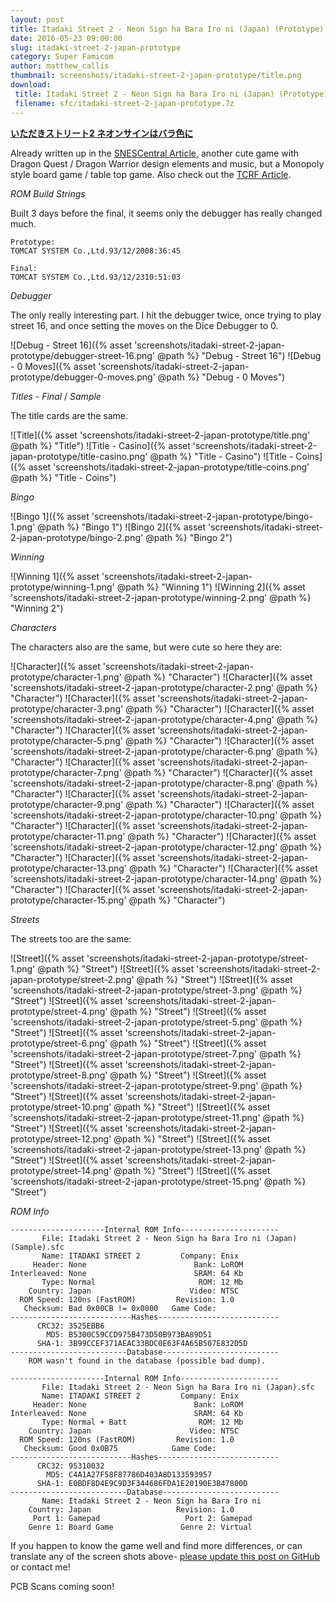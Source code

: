 ```yaml
---
layout: post
title: Itadaki Street 2 - Neon Sign ha Bara Iro ni (Japan) (Prototype)
date: 2016-05-23 09:00:00
slug: itadaki-street-2-japan-prototype
category: Super Famicom
author: matthew_callis
thumbnail: screenshots/itadaki-street-2-japan-prototype/title.png
download:
 title: Itadaki Street 2 - Neon Sign ha Bara Iro ni (Japan) (Prototype)
 filename: sfc/itadaki-street-2-japan-prototype.7z
---
```


__[いただきストリート2 ネオンサインはバラ色に](https://superfamicom.org/info/itadaki-street-2-neon-sign-ha-bara-iro-ni)__

Already written up in the [SNESCentral Article](http://www.snescentral.com/review.php?id=1045&num=0&fancy=yes&article=proto), another cute game with Dragon Quest / Dragon Warrior design elements and music, but a Monopoly style board game / table top game. Also check out the [TCRF Article](https://tcrf.net/Itadaki_Street_2:_Neon_Sign_wa_Bara_Iro_ni).

_ROM Build Strings_

Built 3 days before the final, it seems only the debugger has really changed much.

```
Prototype:
TOMCAT SYSTEM Co.,Ltd. 93/12/20 08:36:45

Final:
TOMCAT SYSTEM Co.,Ltd. 93/12/23 10:51:03
```

_Debugger_

The only really interesting part. I hit the debugger twice, once trying to play street 16, and once setting the moves on the Dice Debugger to 0.

![Debug - Street 16]({% asset 'screenshots/itadaki-street-2-japan-prototype/debugger-street-16.png' @path %} "Debug - Street 16")
![Debug - 0 Moves]({% asset 'screenshots/itadaki-street-2-japan-prototype/debugger-0-moves.png' @path %} "Debug - 0 Moves")

_Titles - Final_  / _Sample_

The title cards are the same.

![Title]({% asset 'screenshots/itadaki-street-2-japan-prototype/title.png' @path %} "Title")
![Title - Casino]({% asset 'screenshots/itadaki-street-2-japan-prototype/title-casino.png' @path %} "Title - Casino")
![Title - Coins]({% asset 'screenshots/itadaki-street-2-japan-prototype/title-coins.png' @path %} "Title - Coins")

_Bingo_

![Bingo 1]({% asset 'screenshots/itadaki-street-2-japan-prototype/bingo-1.png' @path %} "Bingo 1")
![Bingo 2]({% asset 'screenshots/itadaki-street-2-japan-prototype/bingo-2.png' @path %} "Bingo 2")

_Winning_

![Winning 1]({% asset 'screenshots/itadaki-street-2-japan-prototype/winning-1.png' @path %} "Winning 1")
![Winning 2]({% asset 'screenshots/itadaki-street-2-japan-prototype/winning-2.png' @path %} "Winning 2")

_Characters_

The characters also are the same, but were cute so here they are:

![Character]({% asset 'screenshots/itadaki-street-2-japan-prototype/character-1.png' @path %} "Character")
![Character]({% asset 'screenshots/itadaki-street-2-japan-prototype/character-2.png' @path %} "Character")
![Character]({% asset 'screenshots/itadaki-street-2-japan-prototype/character-3.png' @path %} "Character")
![Character]({% asset 'screenshots/itadaki-street-2-japan-prototype/character-4.png' @path %} "Character")
![Character]({% asset 'screenshots/itadaki-street-2-japan-prototype/character-5.png' @path %} "Character")
![Character]({% asset 'screenshots/itadaki-street-2-japan-prototype/character-6.png' @path %} "Character")
![Character]({% asset 'screenshots/itadaki-street-2-japan-prototype/character-7.png' @path %} "Character")
![Character]({% asset 'screenshots/itadaki-street-2-japan-prototype/character-8.png' @path %} "Character")
![Character]({% asset 'screenshots/itadaki-street-2-japan-prototype/character-9.png' @path %} "Character")
![Character]({% asset 'screenshots/itadaki-street-2-japan-prototype/character-10.png' @path %} "Character")
![Character]({% asset 'screenshots/itadaki-street-2-japan-prototype/character-11.png' @path %} "Character")
![Character]({% asset 'screenshots/itadaki-street-2-japan-prototype/character-12.png' @path %} "Character")
![Character]({% asset 'screenshots/itadaki-street-2-japan-prototype/character-13.png' @path %} "Character")
![Character]({% asset 'screenshots/itadaki-street-2-japan-prototype/character-14.png' @path %} "Character")
![Character]({% asset 'screenshots/itadaki-street-2-japan-prototype/character-15.png' @path %} "Character")

_Streets_

The streets too are the same:

![Street]({% asset 'screenshots/itadaki-street-2-japan-prototype/street-1.png' @path %} "Street")
![Street]({% asset 'screenshots/itadaki-street-2-japan-prototype/street-2.png' @path %} "Street")
![Street]({% asset 'screenshots/itadaki-street-2-japan-prototype/street-3.png' @path %} "Street")
![Street]({% asset 'screenshots/itadaki-street-2-japan-prototype/street-4.png' @path %} "Street")
![Street]({% asset 'screenshots/itadaki-street-2-japan-prototype/street-5.png' @path %} "Street")
![Street]({% asset 'screenshots/itadaki-street-2-japan-prototype/street-6.png' @path %} "Street")
![Street]({% asset 'screenshots/itadaki-street-2-japan-prototype/street-7.png' @path %} "Street")
![Street]({% asset 'screenshots/itadaki-street-2-japan-prototype/street-8.png' @path %} "Street")
![Street]({% asset 'screenshots/itadaki-street-2-japan-prototype/street-9.png' @path %} "Street")
![Street]({% asset 'screenshots/itadaki-street-2-japan-prototype/street-10.png' @path %} "Street")
![Street]({% asset 'screenshots/itadaki-street-2-japan-prototype/street-11.png' @path %} "Street")
![Street]({% asset 'screenshots/itadaki-street-2-japan-prototype/street-12.png' @path %} "Street")
![Street]({% asset 'screenshots/itadaki-street-2-japan-prototype/street-13.png' @path %} "Street")
![Street]({% asset 'screenshots/itadaki-street-2-japan-prototype/street-14.png' @path %} "Street")
![Street]({% asset 'screenshots/itadaki-street-2-japan-prototype/street-15.png' @path %} "Street")

_ROM Info_

```
---------------------Internal ROM Info----------------------
       File: Itadaki Street 2 - Neon Sign ha Bara Iro ni (Japan) (Sample).sfc
       Name: ITADAKI STREET 2         Company: Enix
     Header: None                        Bank: LoROM
Interleaved: None                        SRAM: 64 Kb
       Type: Normal                       ROM: 12 Mb
    Country: Japan                      Video: NTSC
  ROM Speed: 120ns (FastROM)         Revision: 1.0
   Checksum: Bad 0x00CB != 0x0000   Game Code:
---------------------------Hashes---------------------------
      CRC32: 3525EBB6
        MD5: B5300C59CCD975B473D50B973BA89D51
      SHA-1: 3B99CCEF371AEAC33BDC0E63F4A65B507E832D5D
--------------------------Database--------------------------
    ROM wasn't found in the database (possible bad dump).

---------------------Internal ROM Info----------------------
       File: Itadaki Street 2 - Neon Sign ha Bara Iro ni (Japan).sfc
       Name: ITADAKI STREET 2         Company: Enix
     Header: None                        Bank: LoROM
Interleaved: None                        SRAM: 64 Kb
       Type: Normal + Batt                ROM: 12 Mb
    Country: Japan                      Video: NTSC
  ROM Speed: 120ns (FastROM)         Revision: 1.0
   Checksum: Good 0x0B75            Game Code:
---------------------------Hashes---------------------------
      CRC32: 95310032
        MD5: C4A1A27F58F87786D403A8D133593957
      SHA-1: E0BDF8D4E9C9D3F344686FDA1E20190E3B47800D
--------------------------Database--------------------------
       Name: Itadaki Street 2 - Neon Sign ha Bara Iro ni
    Country: Japan                   Revision: 1.0
     Port 1: Gamepad                   Port 2: Gamepad
    Genre 1: Board Game               Genre 2: Virtual
```

If you happen to know the game well and find more differences, or can translate any of the screen shots above- [please update this post on GitHub](https://github.com/MatthewCallis/eludevisibility.org) or contact me!

PCB Scans coming soon!
